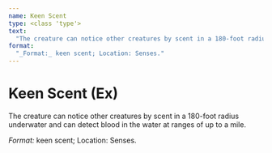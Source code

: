 ```yaml
---
name: Keen Scent
type: <class 'type'>
text:
  "The creature can notice other creatures by scent in a 180-foot radius underwater and can detect blood in the water at ranges of up to a mile."
format:
  "_Format:_ keen scent; Location: Senses."
---
```

 
# Keen Scent (Ex)
The creature can notice other creatures by scent in a 180-foot radius underwater and can detect blood in the water at ranges of up to a mile.

_Format:_ keen scent; Location: Senses.